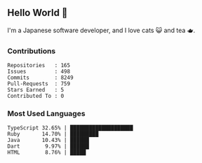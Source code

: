 ## Hello World 👋

I'm a Japanese software developer, and I love cats 😺 and tea 🫖.

### Contributions

    Repositories   : 165
    Issues         : 498
    Commits        : 8249
    Pull-Requests  : 759
    Stars Earned   : 5
    Contributed To : 0

### Most Used Languages

    TypeScript 32.65% | ████████████████████
    Ruby       14.70% | █████████
    Java       10.43% | ██████
    Dart        9.97% | ██████
    HTML        8.76% | █████
